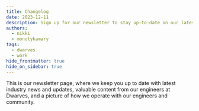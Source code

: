 ```yaml
---
title: Changelog
date: 2023-12-11
description: Sign up for our newsletter to stay up-to-date on our latest news, tips, and updates. We'll deliver valuable content straight to your inbox, keeping you informed and engaged with stuff happening at Dwarves.
authors:
  - nikki
  - monotykamary
tags:
  - dwarves
  - work
hide_frontmatter: true
hide_on_sidebar: true
---
```

This is our newsletter page, where we keep you up to date with latest industry news and updates, valuable content from our engineers at Dwarves, and a picture of how we operate with our engineers and community.
